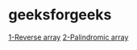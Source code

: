 # geeksforgeeks

[1-Reverse array](https://practice.geeksforgeeks.org/problems/reverse-an-array/0/?category[]=Arrays&category[]=Arrays&difficulty[]=-2&page=1&sortBy=submissions&query=category[]Arraysdifficulty[]-2page1sortBysubmissionscategory[]Arrays)
[2-Palindromic array](https://practice.geeksforgeeks.org/problems/palindromic-array-1587115620/1/?category[]=Arrays&category[]=Arrays&problemType=functional&difficulty[]=-2&page=1&sortBy=submissions&query=category[]ArraysproblemTypefunctionaldifficulty[]-2page1sortBysubmissionscategory[]Arrays#)
